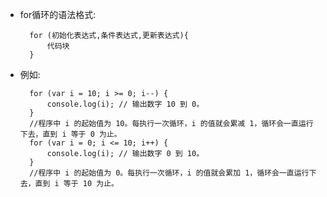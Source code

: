 - for循环的语法格式:

        for (初始化表达式,条件表达式,更新表达式){
            代码块
        }
- 例如:

        for (var i = 10; i >= 0; i--) {
            console.log(i); // 输出数字 10 到 0。
        }
        //程序中 i 的起始值为 10。每执行一次循环，i 的值就会累减 1，循环会一直运行下去，直到 i 等于 0 为止。
        for (var i = 0; i <= 10; i++) {
            console.log(i); // 输出数字 0 到 10。
        }
        //程序中 i 的起始值为 0。每执行一次循环，i 的值就会累加 1，循环会一直运行下去，直到 i 等于 10 为止。